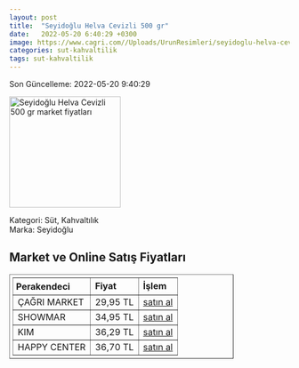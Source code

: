 ```yaml
---
layout: post
title:  "Seyidoğlu Helva Cevizli 500 gr"
date:   2022-05-20 6:40:29 +0300
image: https://www.cagri.com//Uploads/UrunResimleri/seyidoglu-helva-cevizli-500-gr-7a3a-5.jpg
categories: sut-kahvaltilik
tags: sut-kahvaltilik
---
```


Son Güncelleme: 2022-05-20 9:40:29

<img src="https://www.cagri.com//Uploads/UrunResimleri/seyidoglu-helva-cevizli-500-gr-7a3a-5.jpg" width="200" alt="Seyidoğlu Helva Cevizli 500 gr market fiyatları" />

Kategori: Süt, Kahvaltılık
<br />
Marka: Seyidoğlu

<h2>Market ve Online Satış Fiyatları</h2>

<table border="1" style="padding: 5px;width:80%;">
  <tr>
    <td style="padding: 5px;"><strong>Perakendeci</strong></td>
    <td><strong>Fiyat</strong></td>
    <td><strong>İşlem</strong></td>
  </tr>
  <tr>
              <td title="Çağrı Market">ÇAĞRI MARKET</td>
              <td>29,95 TL</td>
              <td><a title="Çağrı Market" target="_blank" href="https://www.cagri.com/seyidoglu-helva-cevizli-500-gr-18651">satın al</a></td>
            </tr><tr>
              <td title="Showmar">SHOWMAR</td>
              <td>34,95 TL</td>
              <td><a title="Showmar" target="_blank" href="https://www.showmar.com.tr/urun/seyidoglu-helva-500gr-cevizli">satın al</a></td>
            </tr><tr>
              <td title="Kim">KIM</td>
              <td>36,29 TL</td>
              <td><a title="Kim" target="_blank" href="https://www.kimgeldi.com/seyidoglu-500-gr-cevizli-yaz-helvasi">satın al</a></td>
            </tr><tr>
              <td title="Happy Center">HAPPY CENTER</td>
              <td>36,70 TL</td>
              <td><a title="Happy Center" target="_blank" href="https://www.happycenter.com.tr/Seyidoglu_500_Gr_Cevizli_Yaz_Helva_Paket">satın al</a></td>
            </tr>
</table>
